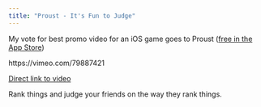 ```yaml
---
title: "Proust - It's Fun to Judge"
---
```

<p>My vote for best promo video for an iOS game goes to Proust (<a href="https://itunes.apple.com/ca/app/proust/id741716897?mt=8&amp;uo=4&amp;at=10l4Ki">free in the App Store</a>)</p>
<p>https://vimeo.com/79887421</p>
<p><a href="https://vimeo.com/79887421">Direct link to video</a></p>
<p>Rank things and judge your friends on the way they rank things.</p>
